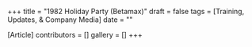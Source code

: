 +++
title = "1982 Holiday Party (Betamax)"
draft = false
tags = [Training, Updates, & Company Media]
date = ""

[Article]
contributors = []
gallery = []
+++